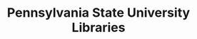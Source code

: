 ---
layout: repo
title: "Pennsylvania State University Libraries"
id: 15406
permalink: repos/15406/
---